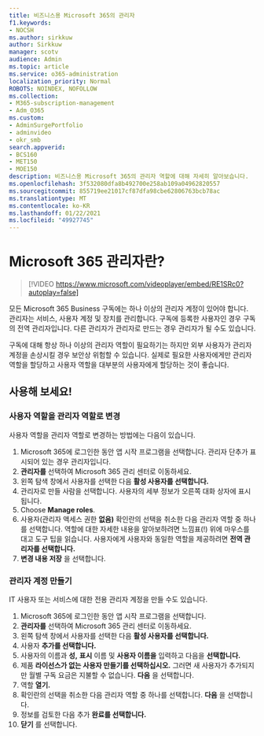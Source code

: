 ```yaml
---
title: 비즈니스용 Microsoft 365의 관리자
f1.keywords:
- NOCSH
ms.author: sirkkuw
author: Sirkkuw
manager: scotv
audience: Admin
ms.topic: article
ms.service: o365-administration
localization_priority: Normal
ROBOTS: NOINDEX, NOFOLLOW
ms.collection:
- M365-subscription-management
- Adm_O365
ms.custom:
- AdminSurgePortfolio
- adminvideo
- okr_smb
search.appverid:
- BCS160
- MET150
- MOE150
description: 비즈니스용 Microsoft 365의 관리자 역할에 대해 자세히 알아보습니다.
ms.openlocfilehash: 3f532080dfa8b492700e258ab109a04962820557
ms.sourcegitcommit: 855719ee21017cf87dfa98cbe62806763bcb78ac
ms.translationtype: MT
ms.contentlocale: ko-KR
ms.lasthandoff: 01/22/2021
ms.locfileid: "49927745"
---
```

# <a name="what-is-a-microsoft-365-admin"></a>Microsoft 365 관리자란?

> [!VIDEO https://www.microsoft.com/videoplayer/embed/RE1SRc0?autoplay=false]

모든 Microsoft 365 Business 구독에는 하나 이상의 관리자 계정이 있어야 합니다. 관리자는 서비스, 사용자 계정 및 장치를 관리합니다. 구독에 등록한 사용자인 경우 구독의 전역 관리자입니다. 다른 관리자가 관리자로 만드는 경우 관리자가 될 수도 있습니다.

구독에 대해 항상 하나 이상의 관리자 역할이 필요하기는 하지만 외부 사용자가 관리자 계정을 손상시킬 경우 보안상 위험할 수 있습니다. 실제로 필요한 사용자에게만 관리자 역할을 할당하고 사용자 역할을 대부분의 사용자에게 할당하는 것이 좋습니다.

## <a name="try-it"></a>사용해 보세요!

### <a name="change-a-user-role-to-an-admin-role"></a>사용자 역할을 관리자 역할로 변경

사용자 역할을 관리자 역할로 변경하는 방법에는 다음이 있습니다.

1. Microsoft 365에 로그인한 동안 앱 시작 프로그램을 선택합니다. 관리자 단추가 표시되어 있는 경우 관리자입니다.
1. **관리자를** 선택하여 Microsoft 365 관리 센터로 이동하세요.
1. 왼쪽 탐색 창에서 사용자를 선택한 다음 **활성 사용자를 선택합니다.**
1. 관리자로 만들 사람을 선택합니다. 사용자의 세부 정보가 오른쪽 대화 상자에 표시됩니다.
1. Choose **Manage roles**.
1. 사용자(관리자 액세스 권한 **없음)** 확인란의 선택을 취소한 다음 관리자 역할 중 하나를 선택합니다. 역할에 대한 자세한 내용을 알아보하려면 느낌표(!) 위에 마우스를 대고 도구 팁을 읽습니다. 사용자에게 사용자와 동일한 역할을 제공하려면 **전역 관리자를 선택합니다.**
1. **변경 내용 저장** 을 선택합니다.

### <a name="create-an-admin-account"></a>관리자 계정 만들기 

IT 사용자 또는 서비스에 대한 전용 관리자 계정을 만들 수도 있습니다.

1. Microsoft 365에 로그인한 동안 앱 시작 프로그램을 선택합니다.
1. **관리자를** 선택하여 Microsoft 365 관리 센터로 이동하세요.
1. 왼쪽 탐색 창에서 사용자를 선택한 다음 **활성 사용자를 선택합니다.**
1. 사용자 **추가를 선택합니다.**
1. 사용자의 이름과  **성,** **표시** 이름 및 **사용자 이름을** 입력하고 다음을 **선택합니다.**
1. 제품 **라이선스가 없는 사용자 만들기를 선택하십시오.** 그러면 새 사용자가 추가되지만 월별 구독 요금은 지불할 수 없습니다. **다음** 을 선택합니다.
1. 역할 **열기.**
1. 확인란의 선택을 취소한 다음 관리자 역할 중 하나를 선택합니다. **다음** 을 선택합니다.
1. 정보를 검토한 다음 추가 **완료를 선택합니다.**
1. **닫기** 를 선택합니다.
